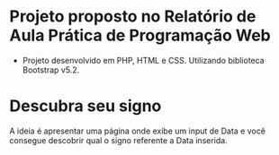 # Projeto proposto no Relatório de Aula Prática de Programação Web
- Projeto desenvolvido em PHP, HTML e CSS. Utilizando biblioteca Bootstrap v5.2.

# Descubra seu signo
A ideia é apresentar uma página onde exibe um input de Data e você consegue descobrir qual o signo referente a Data inserida.
